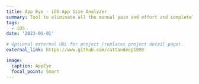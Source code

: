 ```yaml
---
title: App Eye - iOS App Size Analyzer
summary: Tool to eliminate all the manual pain and effort and completely automate the app size measurement and monitoring in build pipelines. Not currently open-sourced.
tags:
  - iOS
date: '2023-01-01'

# Optional external URL for project (replaces project detail page).
external_link: https://www.github.com/rattandeep1998

image:
  caption: AppEye
  focal_point: Smart
---
```

